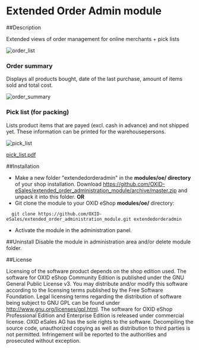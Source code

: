 Extended Order Admin module
===========================

##Description

Extended views of order management for online merchants + pick lists

![order_list](https://cloud.githubusercontent.com/assets/3603014/11781385/34046c32-a272-11e5-84eb-6489fbe9c847.png)

### Order summary
Displays all products bought, date of the last purchase, amount of items sold and total cost.

![order_summary](https://cloud.githubusercontent.com/assets/3603014/11781387/3426f900-a272-11e5-8db7-4e29344566d6.png)

### Pick list (for packing)
Lists product items that are payed (excl. cash in advance) and not shipped yet. These information can be printed for the warehousepersons.

![pick_list](https://cloud.githubusercontent.com/assets/3603014/11781386/34269672-a272-11e5-9e64-20d4295e8022.png)

[pick_list.pdf](https://github.com/OXID-eSales/extended_order_administration_module/files/61192/pick_list.pdf)

##Installation

- Make a new folder "extendedorderadmin" in the **modules/oe/ directory** of your shop installation. Download https://github.com/OXID-eSales/extended_order_administration_module/archive/master.zip and unpack it into this folder. **OR**
- Git clone the module to your OXID eShop **modules/oe/** directory:
```
  git clone https://github.com/OXID-eSales/extended_order_administration_module.git extendedorderadmin
```
- Activate the module in the administration panel.

##Uninstall
Disable the module in administration area and/or delete module folder.

##License

Licensing of the software product depends on the shop edition used.
The software for OXID eShop Community Edition is published under the GNU General Public License v3.
You may distribute and/or modify this software according to the licensing terms published by the Free
Software Foundation. Legal licensing terms regarding the distribution of software being subject to GNU
GPL can be found under http://www.gnu.org/licenses/gpl.html.
The software for OXID eShop Professional Edition and Enterprise Edition is released under commercial
license. OXID eSales AG has the sole rights to the software. Decompiling the source code, unauthorized
copying as well as distribution to third parties is not permitted. Infringement will be reported to the
authorities and prosecuted without exception.
